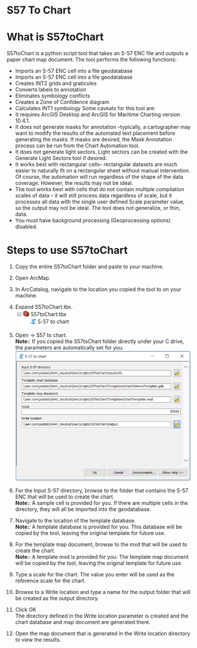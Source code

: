 # S57 To Chart

# What is S57toChart

S57toChart is a python script tool that takes an S-57 ENC file and outputs a paper chart map document.
The tool performs the following functions:
* Imports an S-57 ENC cell into a file geodatabase
* Imports an S-57 ENC cell into a file geodatabase
* Creates INT2 grids and graticules
* Converts labels to annotation
* Eliminates symbology conflicts
* Creates a Zone of Confidence diagram
* Calculates INT1 symbology
Some caveats for this tool are:
* It requires ArcGIS Desktop and ArcGIS for Maritime Charting version 10.4.1.
* It does not generate masks for annotation –typically, a cartographer may want to modify the results of the automated text placement before generating the masks. If masks are desired, the Mask Annotation process can be run from the Chart Automation tool.
* It does not generate light sectors. Light sectors can be created with the Generate Light Sectors tool if desired.
* It works best with rectangular cells– rectangular datasets are much easier to naturally fit on a rectangular sheet without manual intervention. Of course, the automation will run regardless of the shape of the data coverage. However, the results may not be ideal.
* The tool works best with cells that do not contain multiple compilation scales of data – it will still process data regardless of scale, but it processes all data with the single user defined Scale parameter value, so the output may not be ideal. The tool does not generalize, or thin, data.
* You must have background processing (Geoprocessing options) disabled.

# Steps to use S57toChart
1. Copy the entire S57toChart folder and paste to your machine.


2. Open ArcMap.


3. In ArcCatalog, navigate to the location you copied the tool to on your machine.


4. Expand S57toChart.tbx.<br/>
  ![App](Capture2.PNG)<br/>


5. Open -> S57 to chart.<br/>
  **Note:**: If you copied the S57toChart folder directly under your C drive, the parameters are automatically set for you.<br/>
  ![App](Capture.PNG)<br/>


6. For the Input S-57 directory, browse to the folder that contains the S-57 ENC that will be used to
  create the chart.<br/>
**Note:**: A sample cell is provided for you. If there are multiple cells in the directory, they will all be
  imported into the geodatabase.<br/>


7. Navigate to the location of the template database.<br/>
  **Note:**: A template database is provided for you. This database will be copied by the tool, leaving
  the original template for future use.<br/>


8. For the template map document, browse to the mxd that will be used to create the chart.<br/>
  **Note:**: A template mxd is provided for you. The template map document will be copied by the
  tool, leaving the original template for future use.<br/>


9. Type a scale for the chart. The value you enter will be used as the reference scale for the chart.<br/>


10. Browse to a Write location and type a name for the output folder that will be created as the
output directory.<br/>


11. Click OK<br/>
The directory defined in the Write location parameter is created and the chart database and map
document are generated there.<br/>


12. Open the map document that is generated in the Write location directory to view the results.
